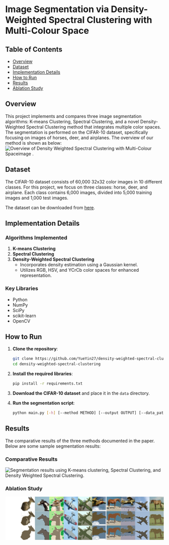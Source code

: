 # Image Segmentation via Density-Weighted Spectral Clustering with Multi-Colour Space

## Table of Contents
- [Overview](#overview)
- [Dataset](#dataset)
- [Implementation Details](#implementation-details)
- [How to Run](#how-to-run)
- [Results](#results)
- [Ablation Study](#ablation-study)

## Overview
This project implements and compares three image segmentation algorithms: K-means Clustering, Spectral Clustering, and a novel Density-Weighted Spectral Clustering method that integrates multiple color spaces. The segmentation is performed on the CIFAR-10 dataset, specifically focusing on images of horses, deer, and airplanes. The overview of our method is shown as below:
![Overview of Density Weighted Spectral Clustering with Multi-Colour Space![image](https://github.com/YueYin27/density-weighted-spectral-clustering/assets/75305926/585eba7b-c84e-4bbe-b0a5-3459413f5220)
.](readme_figures/method.png)

## Dataset
The CIFAR-10 dataset consists of 60,000 32x32 color images in 10 different classes. For this project, we focus on three classes: horse, deer, and airplane. Each class contains 6,000 images, divided into 5,000 training images and 1,000 test images.

The dataset can be downloaded from [here](https://www.cs.toronto.edu/~kriz/cifar.html).

## Implementation Details
### Algorithms Implemented
1. **K-means Clustering**
2. **Spectral Clustering**
3. **Density-Weighted Spectral Clustering**
   - Incorporates density estimation using a Gaussian kernel.
   - Utilizes RGB, HSV, and YCrCb color spaces for enhanced representation.

### Key Libraries
- Python
- NumPy
- SciPy
- scikit-learn
- OpenCV

## How to Run
1. **Clone the repository**:
    ```bash
    git clone https://github.com/YueYin27/density-weighted-spectral-clustering.git
    cd density-weighted-spectral-clustering
    ```

2. **Install the required libraries**:
    ```bash
    pip install -r requirements.txt
    ```

3. **Download the CIFAR-10 dataset** and place it in the `data` directory.

4. **Run the segmentation script**:
    ```bash
    python main.py [-h] [--method METHOD] [--output OUTPUT] [--data_path DATA_PATH] [--graph_method GRAPH_METHOD] [--k K] [--max_iters MAX_ITERS] [--sigma SIGMA] [--n_neighbors N_NEIGHBORS] [--density_sigma DENSITY_SIGMA] [--hidden_dim HIDDEN_DIM] [--epochs EPOCHS]
    ```

## Results
The comparative results of the three methods documented in the paper. Below are some sample segmentation results:

### Comparative Results
![Segmentation results using K-means clustering, Spectral Clustering, and Density Weighted Spectral Clustering.](readme_figures/method_comparison.png)

### Ablation Study
![Segmentation results with and without density estimation in Density Weighted Spectral Clustering.](readme_figures/ablation.png)

